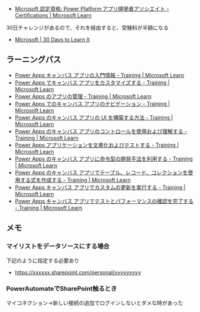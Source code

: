 * [Microsoft 認定資格: Power Platform アプリ開発者アソシエイト \- Certifications \| Microsoft Learn](https://learn.microsoft.com/ja-jp/certifications/power-platform-app-maker/)

30日チャレンジがあるので、それを経由すると、受験料が半額になる

* [Microsoft \| 30 Days to Learn It](https://developer.microsoft.com/ja-JP/offers/30-days-to-learn-it)

## ラーニングパス

* [Power Apps キャンバス アプリの入門情報 \- Training \| Microsoft Learn](https://learn.microsoft.com/ja-jp/training/modules/get-started-with-powerapps/)
* [Power Apps でキャンバス アプリをカスタマイズする \- Training \| Microsoft Learn](https://learn.microsoft.com/ja-jp/training/modules/customize-apps-in-powerapps/)
* [Power Apps のアプリの管理 \- Training \| Microsoft Learn](https://learn.microsoft.com/ja-jp/training/modules/manage-apps-in-powerapps/)
* [Power Apps でのキャンバス アプリのナビゲーション \- Training \| Microsoft Learn](https://learn.microsoft.com/ja-jp/training/modules/navigation-canvas-app/)
* [Power Apps のキャンバス アプリの UI を構築する方法 \- Training \| Microsoft Learn](https://learn.microsoft.com/ja-jp/training/modules/how-to-build-ui-canvas-app/)
* [Power Apps のキャンバス アプリのコントロールを使用および理解する \- Training \| Microsoft Learn](https://learn.microsoft.com/ja-jp/training/modules/controls-canvas-apps/)
* [Power Apps アプリケーションを文書化およびテストする \- Training \| Microsoft Learn](https://learn.microsoft.com/ja-jp/training/modules/document-test-powerapps-app/)
* [Power Apps のキャンバス アプリに命令型の開発手法を利用する \- Training \| Microsoft Learn](https://learn.microsoft.com/ja-jp/training/modules/use-imperative-dev-techniques-powerapps-canvas-app/)
* [Power Apps のキャンバス アプリでテーブル、レコード、コレクションを使用する式を作成する \- Training \| Microsoft Learn](https://learn.microsoft.com/ja-jp/training/modules/author-advanced-formulas-powerapps/)
* [Power Apps キャンバス アプリでカスタムの更新を実行する \- Training \| Microsoft Learn](https://learn.microsoft.com/ja-jp/training/modules/perform-custom-updates-powerapps-canvas-app/)
* [Power Apps キャンバス アプリでテストとパフォーマンスの確認を完了する \- Training \| Microsoft Learn](https://learn.microsoft.com/ja-jp/training/modules/testing-performance-checks-powerapps/)


## メモ

### マイリストをデータソースにする場合

下記のように指定する必要あり

* https://xxxxxx.sharepoint.com/personal/yyyyyyyyy

### PowerAutomateでSharePoint触るとき

マイコネクション→新しい接続の追加でログインしないとダメな時があった

